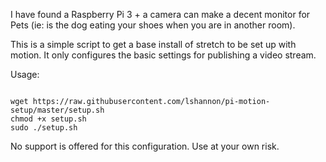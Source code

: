 I have found a Raspberry Pi 3 + a camera can make a decent monitor for Pets (ie: is the dog eating your shoes when you are in another room).

This is a simple script to get a base install of stretch to be set up with motion. It only configures the basic settings for publishing a video stream.

Usage:

```shell

wget https://raw.githubusercontent.com/lshannon/pi-motion-setup/master/setup.sh
chmod +x setup.sh
sudo ./setup.sh

```
No support is offered for this configuration. Use at your own risk.






